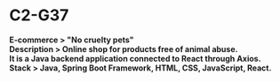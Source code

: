 # C2-G37
<strong>E-commerce<strong> > "No cruelty pets" <br>
<strong>Description<strong> > Online shop for products free of animal abuse. <br>
It is a Java backend application connected to React through Axios. <br>
<strong>Stack<strong> > Java, Spring Boot Framework, HTML, CSS, JavaScript, React.
